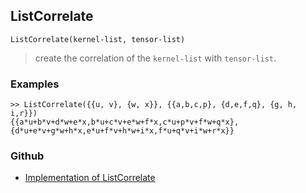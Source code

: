 ## ListCorrelate

```
ListCorrelate(kernel-list, tensor-list)
```

> create the correlation of the `kernel-list` with `tensor-list`.

### Examples

```
>> ListCorrelate({{u, v}, {w, x}}, {{a,b,c,p}, {d,e,f,q}, {g, h, i,r}})
{{a*u+b*v+d*w+e*x,b*u+c*v+e*w+f*x,c*u+p*v+f*w+q*x},{d*u+e*v+g*w+h*x,e*u+f*v+h*w+i*x,f*u+q*v+i*w+r*x}}
```

### Github

* [Implementation of ListCorrelate](https://github.com/axkr/symja_android_library/blob/master/symja_android_library/matheclipse-core/src/main/java/org/matheclipse/core/builtin/TensorFunctions.java#L407) 
